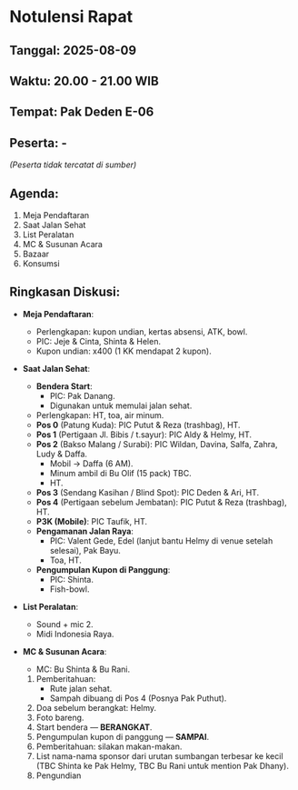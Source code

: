 # Notulensi Rapat
## Tanggal: 2025-08-09
## Waktu: 20.00 - 21.00 WIB
## Tempat: Pak Deden E-06
## Peserta: -
*(Peserta tidak tercatat di sumber)*

## Agenda:
1. Meja Pendaftaran
2. Saat Jalan Sehat
3. List Peralatan
4. MC & Susunan Acara
5. Bazaar
6. Konsumsi

## Ringkasan Diskusi:
- **Meja Pendaftaran**:
  - Perlengkapan: kupon undian, kertas absensi, ATK, bowl.
  - PIC: Jeje & Cinta, Shinta & Helen.
  - Kupon undian: x400 (1 KK mendapat 2 kupon).

- **Saat Jalan Sehat**:
  - **Bendera Start**:
    - PIC: Pak Danang.
    - Digunakan untuk memulai jalan sehat.
  - Perlengkapan: HT, toa, air minum.
  - **Pos 0** (Patung Kuda): PIC Putut & Reza (trashbag), HT.
  - **Pos 1** (Pertigaan Jl. Bibis / t.sayur): PIC Aldy & Helmy, HT.
  - **Pos 2** (Bakso Malang / Surabi): PIC Wildan, Davina, Salfa, Zahra, Ludy & Daffa.
    - Mobil -> Daffa (6 AM).
    - Minum ambil di Bu Olif (15 pack) TBC.
    - HT.
  - **Pos 3** (Sendang Kasihan / Blind Spot): PIC Deden & Ari, HT.
  - **Pos 4** (Pertigaan sebelum Jembatan): PIC Putut & Reza (trashbag), HT.
  - **P3K (Mobile)**: PIC Taufik, HT.
  - **Pengamanan Jalan Raya**:
    - PIC: Valent Gede, Edel (lanjut bantu Helmy di venue setelah selesai), Pak Bayu.
    - Toa, HT.
  - **Pengumpulan Kupon di Panggung**:
    - PIC: Shinta.
    - Fish-bowl.

- **List Peralatan**:
  - Sound + mic 2.
  - Midi Indonesia Raya.

- **MC & Susunan Acara**:
  - MC: Bu Shinta & Bu Rani.
  1. Pemberitahuan:
     - Rute jalan sehat.
     - Sampah dibuang di Pos 4 (Posnya Pak Puthut).
  2. Doa sebelum berangkat: Helmy.
  3. Foto bareng.
  4. Start bendera — **BERANGKAT**.
  5. Pengumpulan kupon di panggung — **SAMPAI**.
  6. Pemberitahuan: silakan makan-makan.
  7. List nama-nama sponsor dari urutan sumbangan terbesar ke kecil (TBC Shinta ke Pak Helmy, TBC Bu Rani untuk mention Pak Dhany).
  8. Pengundian
